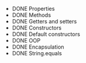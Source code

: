 - DONE Properties
- DONE Methods
- DONE Getters and setters
- DONE Constructors
- DONE Default constructors
- DONE OOP
- DONE Encapsulation
- DONE String.equals
